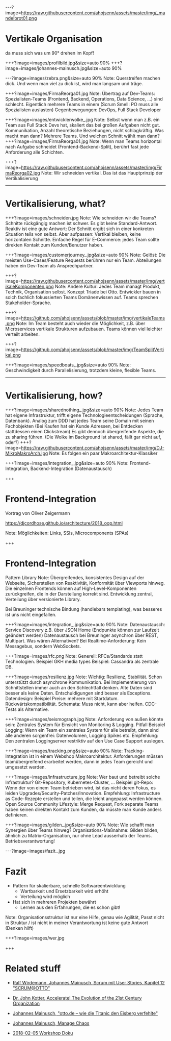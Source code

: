 ---?image=https://raw.githubusercontent.com/ahojsenn/assets/master/img/_mandelbrot01.png
# Vertikale Organisation
<!-- .element: style="font-size: 3em; color: orange"-->
da muss sich was um 90° drehen im Kopf!
<!-- .element: style="font-size: 2em; color: orange"-->

+++?image=images/profilbild.jpg&size=auto 90%
+++?image=images/johannes-mainusch.jpg&size=auto 90%

---?image=images/zebra.png&size=auto 90%
Note:
Querstreifen machen dick. Und wenn man viel zu dick ist, wird man langsam und träge.

+++?image=images/FirmaReorga01.jpg
Note:
Übertrag auf Dev-Teams: Spezialisten-Teams (Frontend, Backend, Operations, Data Science, ...) sind schlecht.
Eigentlich mehrere Teams in einem (Scrum Smell: PO muss alle Spezialisten auslasten)
Gegenbewegungen: DevOps, Full Stack Developer

+++?image=images/entwicklerwolke_.jpg
Note:
Selbst wenn man z.B. ein Team aus Full Stack Devs hat, skaliert das bei großen Aufgaben nicht gut.
Kommunikation, Anzahl theoretische Beziehungen, nicht schlagkräftig.
Was macht man dann? Mehrere Teams. Und welchen Schnitt wählt man dann?
+++?image=images/FirmaReorga01.jpg
Note:
Wenn man Teams horizontal nach Aufgabe schneidet (Frontend-Backend-Split), berührt fast jede Anforderung alle Schichten.

+++?image=https://raw.githubusercontent.com/ahojsenn/assets/master/img/FirmaReorga02.jpg
Note:
Wir schneiden vertikal. Das ist das Hauptprinzip der Vertikalisierung

---
# Vertikalisierung, what?

+++?image=images/schneiden.jpg
Note:
Wie schneiden wir die Teams? Schnitte rückgängig machen ist schwer.
Es gibt keine Standard-Antwort.
Reaktiv ist eine gute Antwort: Der Schnitt ergibt sich in einer konkreten Situation teils von selbst.
Aber aufpassen: Vertikal bleiben, keine horizontalen Schnitte.
Einfache Regel für E-Commerce: jedes Team sollte direkten Kontakt zum Kunden/Benutzer haben.

+++?image=images/customerjourney_.jpg&size=auto 90%
Note:
Gelöst: Die meisten Use-Cases/Feature Requests berühren nur ein Team. Abteilungen haben ein Dev-Team als Ansprechpartner.

+++?image=https://raw.githubusercontent.com/ahojsenn/assets/master/img/vertikaleKomponenten.png
Note:
Andere Kultur: Jedes Team managt Produkt, Technik, Organisation selbst.
Konzept Triade bei Otto.
Entwickler bauen in solch fachlich fokussierten Teams Domänenwissen auf. Teams sprechen Stakeholder-Sprache.

+++?image=https://github.com/ahojsenn/assets/blob/master/img/vertikaleTeams.png
Note:
Im Team besteht auch wieder die Möglichkeit, z.B. über Microservices vertikale Strukturen aufzubauen.
Teams können viel leichter verteilt arbeiten.

+++?image=https://github.com/ahojsenn/assets/blob/master/img/TeamSplitVertikal.png

+++?image=images/speedboats_.jpg&size=auto 90%
Note:
Geschwindigkeit durch Parallelisierung, trotzdem kleine, flexible Teams.


---
# Vertikalisierung, how?

+++?image=images/sharednothing_.jpg&size=auto 90%
Note:
Jedes Team hat eigene Infrastruktur, trifft eigene Technologieentscheidungen (Sprache, Datenbank). Analog zum DDD hat jedes Team seine Domain mit seinen Fachobjekten (Bei Kaufen hat ein Kunde Adressen, bei Entdecken stattdessen einen Clickstream)
Es gibt dennoch übergreifende Aspekte, die zu sharing führen. (Die Wolke im Background ist shared, fällt gar nicht auf, oder?)
+++?image=https://raw.githubusercontent.com/ahojsenn/assets/master/img/DJ-MikroMakroArch.jpg
Note:
Es folgen ein paar Makroarchitektur-Klassiker

+++?image=images/integration_.jpg&size=auto 90%
Note:
Frontend-Integration, Backend-Integration (Datenaustausch)

+++
# Frontend-Integration
Vortrag von Oliver Zeigermann

https://djcordhose.github.io/architecture/2018_oop.html

Note:
Möglichkeiten: Links, SSIs, Microcomponents (SPAs)

+++
# Frontend-Integration
Pattern Library
Note:
Übergreifendes, konsistentes Design auf der Webseite, Sicherstellen von Reaktivität, Konformität über Viewports hinweg.
Die einzelnen Frontends können auf High-Level-Komponenten zurückgreifen, die in der Darstellung korrekt sind. Entwicklung zentral, Verteilung über versionierte Library.

Bei Breuninger technische Bindung (handlebars templating), was besseres ist uns nicht eingefallen.

+++?image=images/integration_.jpg&size=auto 90%
Note:
Datenaustausch:
Service Discovery z.B. über JSON Home (Endpunkte können zur Laufzeit geändert werden)
Datenaustausch bei Breuninger asynchron über REST, Multipart.
Was wären Alternativen?
Bei Realtime-Anforderung: Kein Messagebus, sondern WebSockets.

+++?image=images/rfc.png
Note:
Generell: RFCs/Standards statt Technologien. Beispiel GKH media types
Beispiel: Cassandra als zentrale DB.

+++?image=images/resilienz.jpg
Note:
Wichtig: Resilienz, Stabilität. Schon unterstützt durch asynchrone Kommunikation. Bei Implementierung von Schnittstellen immer auch an den Schlechtfall denken. Alte Daten sind besser als keine Daten. Entschuldigungen sind besser als Exceptions.
Datendesign: Beispiel Preise: mehrere mit Startdatum.
Rückwärtskompatibilität.
Schemata: Muss nicht, kann aber helfen.
CDC-Tests als Alternative.

+++?image=images/seismograph.jpg
Note:
Anforderung von außen könnte sein: Zentrales System für Einsicht von Monitoring & Logging.
Pitfall Beispiel Logging: Wenn ein Team ein zentrales System für alle betreibt, dann sind alle anderen sorgenfrei: Datenvolumen, Logging Spikes etc.
Empfehlung: Den zentralen Loggingserver restriktiv auf den Use Case Support auslegen.

+++?image=images/tracking.png&size=auto 90%
Note:
Tracking-Integration ist in einem Webshop Makroarchitektur. Anforderungen müssen teamübergreifend erarbeitet werden, dann in jedes Team gereicht und umgesetzt werden.

+++?image=images/infrastructure.jpg
Note:
Wer baut und betreibt solche Infrastruktur?
Git-Repository, Kubernetes-Cluster, ...
Beispiel git-Repo: Wenn der von einem Team betrieben wird, ist das nicht deren Fokus, es leiden Upgrades/Security-Patches/Innovation.
Empfehlung: Infrastructure as Code-Rezepte erstellen und teilen, die leicht angepasst werden können. Open Source Community Lifestyle: Merge Request, Fork
separate Teams haben keinen direkten Kontakt zum Kunden, da müsste man Kunde anders definieren.

+++?image=images/gilden_.jpg&size=auto 90%
Note:
Wie schafft man Synergien über Teams hinweg?
Organisations-Maßnahme: Gilden bilden, ähnlich zu Matrix-Organisation, nur ohne Lead ausserhalb der Teams. Betriebsverantwortung!

---?image=images/fazit_.jpg
# Fazit
* Pattern für skalierbare, schnelle Softwareentwicklung
  * Wartbarkeit und Ersetzbarkeit wird erhöht
  * Verteilung wird möglich
* Hat sich in mehreren Projekten bewährt
  * Lernen aus den Erfahrungen, die es schon gibt!

Note:
Organisationsstruktur ist nur eine Hilfe, genau wie Agilität, Passt nicht in Struktur / ist nicht in meiner Verantwortung ist keine gute Antwort (Denken hilft)

+++?image=images/wer.jpg




+++
<!-- .slide: data-background="#9B3036" style="text-align: left; font-size: 0.6em;"-->
# Related stuff

- [Ralf Wirdemann, Johannes Mainusch, Scrum mit User Stories, Kapitel 12 "SCRUM@OTTO"](http://www.hanser-fachbuch.de/buch/Scrum+mit+User+Stories/9783446450523)
<!-- .element: style="color: white;" -->
- [Dr. John Kotter, Accelerate! The Evolution of the 21st Century Organization](https://www.youtube.com/watch?v=Pc7EVXnF2aI)
<!-- .element: style="color: white;" -->
- [Johannes Mainusch, "otto.de – wie die Titanic den Eisberg verfehlte"](https://www.heise.de/developer/artikel/Johannes-Mainusch-otto-de-wie-die-Titanic-den-Eisberg-verfehlte-3491223.html)
<!-- .element: style="color: white;" -->
- [Johannes Mainusch, Manage Chaos](https://gitpitch.com/kommitment/verticals/master?grs=bitbucket&p=p-intro)
<!-- .element: style="color: white;" -->
- [2018-02-05 Workshop Doku](https://drive.google.com/drive/folders/0Bzr9vgG2NdI0U0tjWkszd1dUNWc?usp=sharing)
<!-- .element: style="color: white;" -->
